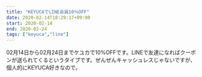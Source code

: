 ```yaml
---
title: "KEYUCAでLINE会員10％OFF"
date: 2020-02-14T18:29:17+09:00
start: 2020-02-14
end: 2020-02-24
tags: ["keyuca","line"]
---
```


02月14日から02月24日までケユカで10%OFFです。LINEで友達になればクーポンが送られてくるというタイプです。ぜんぜんキャッシュレスじゃないですが、個人的にKEYUCA好きなので。
